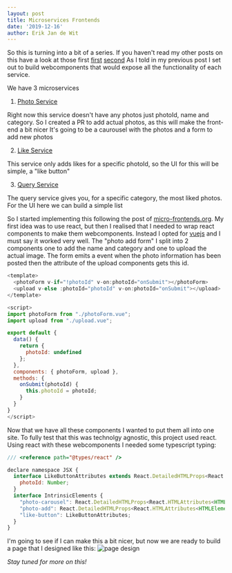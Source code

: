 ```yaml
---
layout: post
title: Microservices Frontends
date: '2019-12-16'
author: Erik Jan de Wit
---
```


So this is turning into a bit of a series.
If you haven't read my other posts on this have a look at those first [first][1] [second][2]
As I told in my previous post I set out to build webcomponents that would expose all the functionality of each service.

We have 3 microservices 
1. [Photo Service][3]

Right now this service doesn't have any photos just photoId, name and category.
So I created a PR to add actual photos, as this will make the front-end a bit nicer
It's going to be a caurousel with the photos and a form to add new photos

2. [Like Service][4]

  This service only adds likes for a specific photoId, so the UI for this will be simple, a "like button"
  
3. [Query Service][5]

  The query service gives you, for a specific category, the most liked photos.
  For the UI here we can build a simple list
  
So I started implementing this following the post of [micro-frontends.org][6].
My first idea was to use react, but then I realised that I needed to wrap react components to make them webcomponents.
Instead I opted for [vuejs][7] and I must say it worked very well.
The "photo add form" I split into 2 components one to add the name and category and one to upload the actual image.
The form emits a event when the photo information has been posted then the attribute of the upload components gets this id.

```js
<template>
  <photoForm v-if="!photoId" v-on:photoId="onSubmit"></photoForm>
  <upload v-else :photoId="photoId" v-on:photoId="onSubmit"></upload>
</template>

<script>
import photoForm from "./photoForm.vue";
import upload from "./upload.vue";

export default {
  data() {
    return {
      photoId: undefined
    };
  },
  components: { photoForm, upload },
  methods: {
    onSubmit(photoId) {
      this.photoId = photoId;
    }
  }
}
</script>
```

Now that we have all these components I wanted to put them all into one site.
To fully test that this was technolgy agnostic, this project used react.
Using react with these webcomponents I needed some typescript typing:

```js
/// <reference path="@types/react" />

declare namespace JSX {
  interface LikeButtonAttributes extends React.DetailedHTMLProps<React.HTMLAttributes<HTMLElement>, HTMLElement> {
    photoId: Number;
  }
  interface IntrinsicElements {
    "photo-carousel": React.DetailedHTMLProps<React.HTMLAttributes<HTMLElement>, HTMLElement>;
    "photo-add": React.DetailedHTMLProps<React.HTMLAttributes<HTMLElement>, HTMLElement>;
    "like-button": LikeButtonAttributes;
  }
}
```
I'm going to see if I can make this a bit nicer, but now we are ready to build a page that I designed like this:
![page design](https://lh3.googleusercontent.com/YtzP_-UZx7N9ksPFIuHDxaoBRaB1_fqFWaVkpn4KbWYEogrO9qdCN3Y2TXe0IpiVQfh7UTVWdPuLu1q9YB5YUrrWpBXMBu59uXzEBokfd2laF6QBCI9fV4XEKEv1Ljh6QfOaKVXk7ck0fLq0ngpOEUWCBkM74JLV6SRhKDcKyfu4Or1vBPoe5qdemM2dQHZaZHjSlDCJfmrQ3TzDnnLr2y8sddsn16KTM9iVoi68ou0uMbtv1Rd8sIVArhk68hdBZ6qRmS-LnFcZJK89L6-AoG8_qxeCEmo4zOosBgYG48wnQ1iuVNv2HHU_568Iaj_fzq--JhAssmpTbXYfdemDUo_2qgUTuXlbIHjFaF2sanr4rNYdXOZzkY3973JDb2v0lktKlQ_gc41QfEBYEK41uMlbC_kT5J3n9kv9kmG3LYv9rQ_JY_dkiprZ2OyHyBKJ7v_-QnlJEZTqzGWaVxAAxu7-PvX4PLU6OcRy8sVjLhOwMvinQge0-ktK3YsvnLLAPw4eEKE7xLyoE8l4VwtL-BeLHR8F5jeI9lYTHcVE-fmODkDQTeVOW--q4dhtMuaGMk2IZHE6u2q8ei78b3YS9Z5-Ge6EPoCb2riSePL_k5yltm3OsgaUt5pooPDNXKyY7I8M8saOJ0Gg3nhzH69a9HUDtcWyK5xqDXhfVB-L8rilcyzjmdhdZZD_IVEG8G8_Kjt8BqOnnJxmrSZohexH8hcACiQynIlpTE3lw3BPbQzs8wc=w1151-h791-no)

*Stay tuned for more on this!*

[1]: /2019/01/07/microservices-frontend.html
[2]: /2019/11/12/microservices-frontend.html
[3]: https://github.com/noseka1/photo-gallery-photo
[4]: https://github.com/noseka1/photo-gallery-like
[5]: https://github.com/noseka1/photo-gallery-query
[6]: https://micro-frontends.org/
[7]: https://vuejs.org/
